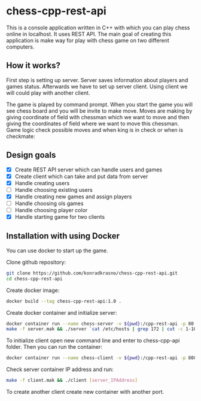 # chess-cpp-rest-api

This is a console application written in C++ with which you can play chess online in localhost. It uses REST API.
The main goal of creating this application is make way for play with chess game on two different computers.

## How it works?

First step is setting up server. Server saves information about players and games status.
Afterwards we have to set up server client. Using client we will could play with another client.

The game is played by command prompt. When you start the game you will see chess board and you will be invite to make move.
Moves are making by giving coordinate of field with chessman which we want to move and then giving the coordinates of field where we want to move this chessman.
Game logic check possible moves and when king is in check or when is checkmate:

## Design goals

- [x] Create REST API server which can handle users and games
- [x] Create client which can take and put data from server
- [x] Handle creating users
- [ ] Handle choosing existing users
- [x] Handle creating new games and assign players
- [ ] Handle choosing ols games
- [ ] Handle choosing player color
- [x] Handle starting game for two clients

## Installation with using Docker

You can use docker to start up the game.

Clone github repository:
```bash
git clone https://github.com/konradkrasno/chess-cpp-rest-api.git
cd chess-cpp-rest-api
```

Create docker image:
```bash
docker build --tag chess-cpp-rest-api:1.0 .
```

Create docker container and initialize server:
```bash
docker container run --name chess-server -v ${pwd}:/cpp-rest-api -p 80:80 -it chess-cpp-rest-api:1.0 bash 
make -f server.mak && ./server `cat /etc/hosts | grep 172 | cut -c 1-10`
```

To initialize client open new command line and enter to chess-cpp-api folder. Then you can run the container:
```bash
docker container run --name chess-client -v ${pwd}:/cpp-rest-api -p 8080:80 -it chess-cpp-rest-api:1.0 bash
```
Check server container IP address and run:
```bash
make -f client.mak && ./client [server_IPAddress]
```
To create another client create new container with another port.

